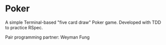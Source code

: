 # Poker

A simple Terminal-based "five card draw" Poker game. Developed with TDD to practice RSpec.

Pair programming partner: Weyman Fung
